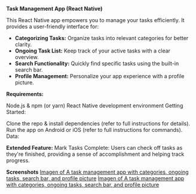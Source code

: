 
**Task Management App (React Native)**

This React Native app empowers you to manage your tasks efficiently. It provides a user-friendly interface for:

* **Categorizing Tasks:** Organize tasks into relevant categories for better clarity.
* **Ongoing Task List:** Keep track of your active tasks with a clear overview.
* **Search Functionality:** Quickly find specific tasks using the built-in search bar.
* **Profile Management:** Personalize your app experience with a profile picture.

**Requirements:**

Node.js & npm (or yarn)
React Native development environment
Getting Started:

Clone the repo & install dependencies (refer to full instructions for details).
Run the app on Android or iOS (refer to full instructions for commands).
Data:

**Extended Feature:**
Mark Tasks Complete: Users can check off tasks as they're finished, providing a sense of accomplishment and helping track progress.

**Screenshots**
[Imagen of A task management app with categories, ongoing tasks, search bar, and profile picture](./ToDo_App/assets/Home.jpg)
[Imagen of A task management app with categories, ongoing tasks, search bar, and profile picture](./ToDo_App/assets/Home2.jpg)